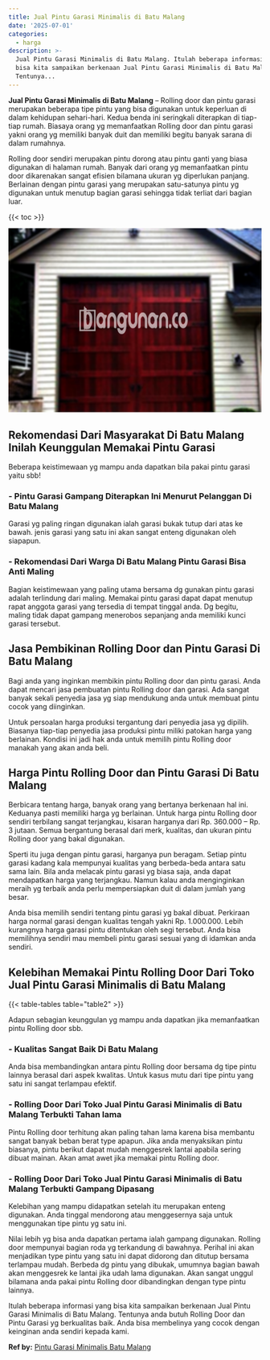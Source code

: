 ```yaml
---
title: Jual Pintu Garasi Minimalis di Batu Malang
date: '2025-07-01'
categories:
  - harga
description: >-
  Jual Pintu Garasi Minimalis di Batu Malang. Itulah beberapa informasi yang
  bisa kita sampaikan berkenaan Jual Pintu Garasi Minimalis di Batu Malang.
  Tentunya...
---
```


**Jual Pintu Garasi Minimalis di Batu Malang** – Rolling door dan pintu garasi merupakan beberapa tipe pintu yang bisa digunakan untuk keperluan di dalam kehidupan sehari-hari. Kedua benda ini seringkali diterapkan di tiap-tiap rumah. Biasaya orang yg memanfaatkan Rolling door dan pintu garasi yakni orang yg memiliki banyak duit dan memiliki begitu banyak sarana di dalam rumahnya.

Rolling door sendiri merupakan pintu dorong atau pintu ganti yang biasa digunakan di halaman rumah. Banyak dari orang yg memanfaatkan pintu door dikarenakan sangat efisien bilamana ukuran yg diperlukan panjang. Berlainan dengan pintu garasi yang merupakan satu-satunya pintu yg digunakan untuk menutup bagian garasi sehingga tidak terliat dari bagian luar.

{{< toc >}}

![Jual Pintu Garasi Minimalis di Batu Malang](/images/pintu-garasi-32.png)

## Rekomendasi Dari Masyarakat Di Batu Malang Inilah Keunggulan Memakai Pintu Garasi

Beberapa keistimewaan yg mampu anda dapatkan bila pakai pintu garasi yaitu sbb!

### \- Pintu Garasi Gampang Diterapkan Ini Menurut Pelanggan Di Batu Malang

Garasi yg paling ringan digunakan ialah garasi bukak tutup dari atas ke bawah. jenis garasi yang satu ini akan sangat enteng digunakan oleh siapapun.

### \- Rekomendasi Dari Warga Di Batu Malang Pintu Garasi Bisa Anti Maling

Bagian keistimewaan yang paling utama bersama dg gunakan pintu garasi adalah terlindung dari maling. Memakai pintu garasi dapat dapat menutup rapat anggota garasi yang tersedia di tempat tinggal anda. Dg begitu, maling tidak dapat gampang menerobos sepanjang anda memiliki kunci garasi tersebut.

## Jasa Pembikinan Rolling Door dan Pintu Garasi Di Batu Malang

Bagi anda yang inginkan membikin pintu Rolling door dan pintu garasi. Anda dapat mencari jasa pembuatan pintu Rolling door dan garasi. Ada sangat banyak sekali penyedia jasa yg siap mendukung anda untuk membuat pintu cocok yang diinginkan.

Untuk persoalan harga produksi tergantung dari penyedia jasa yg dipilih. Biasanya tiap-tiap penyedia jasa produksi pintu miliki patokan harga yang berlainan. Kondisi ini jadi hak anda untuk memilih pintu Rolling door manakah yang akan anda beli.

## Harga Pintu Rolling Door dan Pintu Garasi Di Batu Malang

Berbicara tentang harga, banyak orang yang bertanya berkenaan hal ini. Keduanya pasti memiliki harga yg berlainan. Untuk harga pintu Rolling door sendiri terbilang sangat terjangkau, kisaran harganya dari Rp. 360.000 – Rp. 3 jutaan. Semua bergantung berasal dari merk, kualitas, dan ukuran pintu Rolling door yang bakal digunakan.

Sperti itu juga dengan pintu garasi, harganya pun beragam. Setiap pintu garasi kadang kala mempunyai kualitas yang berbeda-beda antara satu sama lain. Bila anda melacak pintu garasi yg biasa saja, anda dapat mendapatkan harga yang terjangkau. Namun kalau anda menginginkan meraih yg terbaik anda perlu mempersiapkan duit di dalam jumlah yang besar.

Anda bisa memilih sendiri tentang pintu garasi yg bakal dibuat. Perkiraan harga normal garasi dengan kualitas tengah yakni Rp. 1.000.000. Lebih kurangnya harga garasi pintu ditentukan oleh segi tersebut. Anda bisa memilihnya sendiri mau membeli pintu garasi sesuai yang di idamkan anda sendiri.

## Kelebihan Memakai Pintu Rolling Door Dari Toko Jual Pintu Garasi Minimalis di Batu Malang

{{< table-tables table="table2" >}}

Adapun sebagian keunggulan yg mampu anda dapatkan jika memanfaatkan pintu Rolling door sbb.

### \- Kualitas Sangat Baik Di Batu Malang

Anda bisa membandingkan antara pintu Rolling door bersama dg tipe pintu lainnya berasal dari aspek kwalitas. Untuk kasus mutu dari tipe pintu yang satu ini sangat terlampau efektif.

### \- Rolling Door Dari Toko Jual Pintu Garasi Minimalis di Batu Malang Terbukti Tahan lama

Pintu Rolling door terhitung akan paling tahan lama karena bisa membantu sangat banyak beban berat type apapun. Jika anda menyaksikan pintu biasanya, pintu berikut dapat mudah menggesrek lantai apabila sering dibuat mainan. Akan amat awet jika memakai pintu Rolling door.

### \- Rolling Door Dari Toko Jual Pintu Garasi Minimalis di Batu Malang Terbukti Gampang Dipasang

Kelebihan yang mampu didapatkan setelah itu merupakan enteng digunakan. Anda tinggal mendorong atau menggesernya saja untuk menggunakan tipe pintu yg satu ini.

Nilai lebih yg bisa anda dapatkan pertama ialah gampang digunakan. Rolling door mempunyai bagian roda yg terkandung di bawahnya. Perihal ini akan menjadikan type pintu yang satu ini dapat didorong dan ditutup bersama terlampau mudah. Berbeda dg pintu yang dibukak, umumnya bagian bawah akan menggesrek ke lantai jika udah lama digunakan. Akan sangat unggul bilamana anda pakai pintu Rolling door dibandingkan dengan type pintu lainnya.

Itulah beberapa informasi yang bisa kita sampaikan berkenaan Jual Pintu Garasi Minimalis di Batu Malang. Tentunya anda butuh Rolling Door dan Pintu Garasi yg berkualitas baik. Anda bisa membelinya yang cocok dengan keinginan anda sendiri kepada kami.

**Ref by:** [Pintu Garasi Minimalis Batu Malang](https://id.wikipedia.org/wiki/Pintu)
